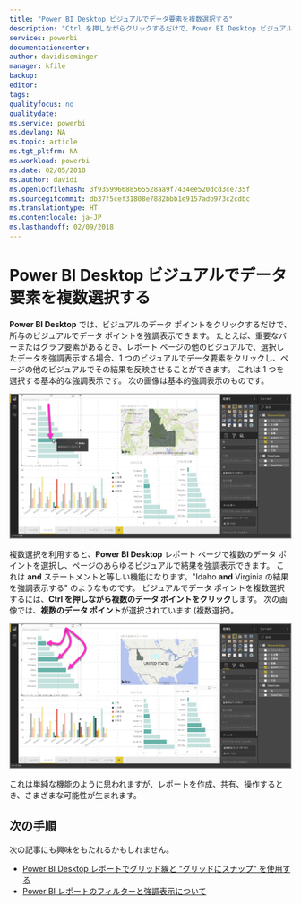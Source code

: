 ```yaml
---
title: "Power BI Desktop ビジュアルでデータ要素を複数選択する"
description: "Ctrl を押しながらクリックするだけで、Power BI Desktop ビジュアルで複数のデータ ポイントを選択できます。"
services: powerbi
documentationcenter: 
author: davidiseminger
manager: kfile
backup: 
editor: 
tags: 
qualityfocus: no
qualitydate: 
ms.service: powerbi
ms.devlang: NA
ms.topic: article
ms.tgt_pltfrm: NA
ms.workload: powerbi
ms.date: 02/05/2018
ms.author: davidi
ms.openlocfilehash: 3f935996688565528aa9f7434ee520dcd3ce735f
ms.sourcegitcommit: db37f5cef31808e7882bbb1e9157adb973c2cdbc
ms.translationtype: HT
ms.contentlocale: ja-JP
ms.lasthandoff: 02/09/2018
---
```

# <a name="multi-select-data-elements-in-visuals-using-power-bi-desktop"></a>Power BI Desktop ビジュアルでデータ要素を複数選択する

**Power BI Desktop** では、ビジュアルのデータ ポイントをクリックするだけで、所与のビジュアルでデータ ポイントを強調表示できます。 たとえば、重要なバーまたはグラフ要素があるとき、レポート ページの他のビジュアルで、選択したデータを強調表示する場合、1 つのビジュアルでデータ要素をクリックし、ページの他のビジュアルでその結果を反映させることができます。 これは 1 つを選択する基本的な強調表示です。 次の画像は基本的強調表示のものです。 

![](media/desktop-multi-select/multi-select_01.png)

複数選択を利用すると、**Power BI Desktop** レポート ページで複数のデータ ポイントを選択し、ページのあらゆるビジュアルで結果を強調表示できます。 これは **and** ステートメントと等しい機能になります。"Idaho **and** Virginia の結果を強調表示する" のようなものです。 ビジュアルでデータ ポイントを複数選択するには、**Ctrl を押しながら複数のデータ ポイントをクリック**します。 次の画像では、**複数のデータ ポイント**が選択されています (複数選択)。

![](media/desktop-multi-select/multi-select_02.png)

これは単純な機能のように思われますが、レポートを作成、共有、操作するとき、さまざまな可能性が生まれます。 

## <a name="next-steps"></a>次の手順

次の記事にも興味をもたれるかもしれません。

* [Power BI Desktop レポートでグリッド線と "グリッドにスナップ" を使用する](desktop-gridlines-snap-to-grid.md)
* [Power BI レポートのフィルターと強調表示について](power-bi-reports-filters-and-highlighting.md)

